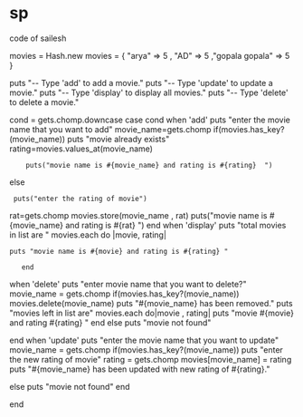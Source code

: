 # sp
code of sailesh



movies = Hash.new
movies = { "arya" => 5 , "AD" => 5 ,"gopala gopala" => 5 }


puts "-- Type 'add' to add a movie."
puts "-- Type 'update' to update a movie."
puts "-- Type 'display' to display all movies."
puts "-- Type 'delete' to delete a movie."

cond = gets.chomp.downcase
case cond
 when 'add'
puts "enter the movie name that you want to add"
movie_name=gets.chomp
 if(movies.has_key?(movie_name))
    puts "movie already exists"
    rating=movies.values_at(movie_name)
           
       
        puts("movie name is #{movie_name} and rating is #{rating}  ")
    
else
    
     puts("enter the rating of movie")
    

 rat=gets.chomp
     movies.store(movie_name , rat)
    puts("movie name is #{movie_name} and rating is #{rat} ")
end
 when 'display'
      puts "total movies in list are "
    movies.each do |movie, rating|
  
    puts "movie name is #{movie} and rating is #{rating} "
   
       end 
 when 'delete'
    puts "enter movie name that  you want to delete?"
    movie_name = gets.chomp
   if(movies.has_key?(movie_name))
    movies.delete(movie_name)
      puts "#{movie_name} has been removed."
      puts "movies left in list are"
      movies.each do|movie , rating|
      puts "movie #{movie} and rating #{rating} "
 end
  else
    puts "movie not found"
      
  
 end
when 'update'
  puts "enter the movie name that you want to update"
  movie_name = gets.chomp
  if(movies.has_key?(movie_name))
   puts "enter the new rating of movie"
    rating = gets.chomp
    movies[movie_name] = rating
    puts "#{movie_name} has been updated with new rating of #{rating}."
 
 
 else
   puts "movie not found"
  end
  
  end
  
  
  

